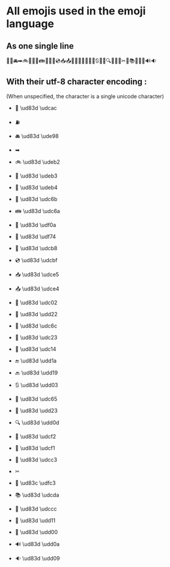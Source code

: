 # All emojis used in the emoji language

## As one single line

💬⛽🚘➡🚲🚳🚴👫👪🌊🍴💸💿📥📤🐂🔢👬🐣🐔🔚🔙🔃👥🔣🔍📲📱📃✂🏃📚📌🔑🔀🔊🔉

## With their utf-8 character encoding :
(When unspecified, the character is a single unicode character)

- 💬 \ud83d \udcac

- ⛽

- 🚘 \ud83d \ude98

- ➡ 

- 🚲 \ud83d \udeb2

- 🚳 \ud83d \udeb3

- 🚴 \ud83d \udeb4

- 👫 \ud83d \udc6b

- 👪 \ud83d \udc6a

- 🌊 \ud83d \udf0a

- 🍴 \ud83d \udf74

- 💸 \ud83d \udcb8

- 💿 \ud83d \udcbf

- 📥 \ud83d \udce5

- 📤 \ud83d \udce4

- 🐂 \ud83d \udc02

- 🔢 \ud83d \udd22

- 👬 \ud83d \udc6c

- 🐣 \ud83d \udc23

- 🐔 \ud83d \udc14

- 🔚 \ud83d \udd1a

- 🔙 \ud83d \udd19

- 🔃 \ud83d \udd03

- 👥 \ud83d \udc65

- 🔣 \ud83d \udd23

- 🔍 \ud83d \udd0d

- 📲 \ud83d \udcf2

- 📱 \ud83d \udcf1

- 📃 \ud83d \udcc3

- ✂ 

- 🏃 \ud83c \udfc3

- 📚 \ud83d \udcda

- 📌 \ud83d \udccc

- 🔑 \ud83d \udd11

- 🔀 \ud83d \udd00

- 🔊 \ud83d \udd0a

- 🔉 \ud83d \udd09